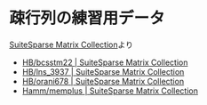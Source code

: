 # 疎行列の練習用データ

[SuiteSparse Matrix Collection](https://sparse.tamu.edu/)より

- [HB/bcsstm22 \| SuiteSparse Matrix Collection](https://sparse.tamu.edu/HB/bcsstm22)
- [HB/lns\_3937 \| SuiteSparse Matrix Collection](https://sparse.tamu.edu/HB/lns_3937)
- [HB/orani678 \| SuiteSparse Matrix Collection](https://sparse.tamu.edu/HB/orani678)
- [Hamm/memplus \| SuiteSparse Matrix Collection](https://sparse.tamu.edu/Hamm/memplus)